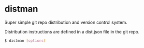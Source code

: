 distman
=======

Super simple git repo distribution and version control system.

Distribution instructions are defined in a dist.json file in the
git repo.

```bash
$ distman [options]
```
